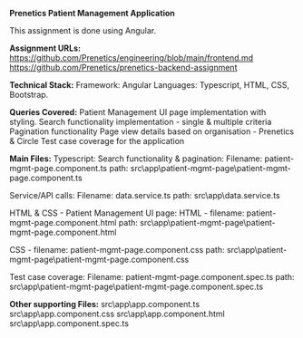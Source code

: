 **Prenetics Patient Management Application**

This assignment is done using Angular.

**Assignment URLs:**
https://github.com/Prenetics/engineering/blob/main/frontend.md
https://github.com/Prenetics/prenetics-backend-assignment

**Technical Stack:**
Framework:  Angular
Languages: Typescript, HTML, CSS, Bootstrap.

**Queries Covered:**
Patient Management UI page implementation with styling.
Search functionality implementation - single & multiple criteria
Pagination functionality
Page view details based on organisation - Prenetics & Circle
Test case coverage for the application

**Main Files:**
Typescript:
Search functionality & pagination:
Filename: patient-mgmt-page.component.ts
path: src\app\patient-mgmt-page\patient-mgmt-page.component.ts

Service/API calls:
Filename: data.service.ts
path: src\app\data.service.ts

HTML & CSS - Patient Management UI page:
HTML - filename: patient-mgmt-page.component.html
path: src\app\patient-mgmt-page\patient-mgmt-page.component.html

CSS - filename: patient-mgmt-page.component.css
path: src\app\patient-mgmt-page\patient-mgmt-page.component.css

Test case coverage:
Filename: patient-mgmt-page.component.spec.ts
path: src\app\patient-mgmt-page\patient-mgmt-page.component.spec.ts

**Other supporting Files:**
src\app\app.component.ts
src\app\app.component.css
src\app\app.component.html
src\app\app.component.spec.ts
